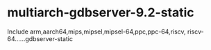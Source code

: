 # multiarch-gdbserver-9.2-static
Include arm,aarch64,mips,mipsel,mipsel-64,ppc,ppc-64,riscv, riscv-64......gdbserver-static
